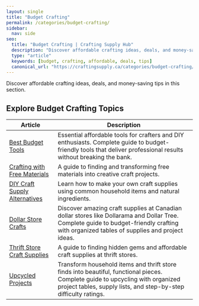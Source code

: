 ```yaml
---
layout: single
title: "Budget Crafting"
permalink: /categories/budget-crafting/
sidebar:
  nav: side
seo:
  title: "Budget Crafting | Crafting Supply Hub"
  description: "Discover affordable crafting ideas, deals, and money-saving tips."
  type: "article"
  keywords: [budget, crafting, affordable, deals, tips]
  canonical_url: "https://craftingsupply.ca/categories/budget-crafting/"
---
```

Discover affordable crafting ideas, deals, and money-saving tips in this section.

## Explore Budget Crafting Topics

| Article | Description |
|---|---|
| [Best Budget Tools](/categories/budget-tools/) | Essential affordable tools for crafters and DIY enthusiasts. Complete guide to budget-friendly tools that deliver professional results without breaking the bank. |
| [Crafting with Free Materials](/budget-crafting/crafting-with-free-materials/) | A guide to finding and transforming free materials into creative craft projects. |
| [DIY Craft Supply Alternatives](/budget-crafting/diy-craft-supply-alternatives/) | Learn how to make your own craft supplies using common household items and natural ingredients. |
| [Dollar Store Crafts](/categories/dollar-store/) | Discover amazing craft supplies at Canadian dollar stores like Dollarama and Dollar Tree. Complete guide to budget-friendly crafting with organized tables of supplies and project ideas. |
| [Thrift Store Craft Supplies](/budget-crafting/thrift-store-craft-supplies/) | A guide to finding hidden gems and affordable craft supplies at thrift stores. |
| [Upcycled Projects](/categories/upcycling/) | Transform household items and thrift store finds into beautiful, functional pieces. Complete guide to upcycling with organized project tables, supply lists, and step-by-step difficulty ratings. |
